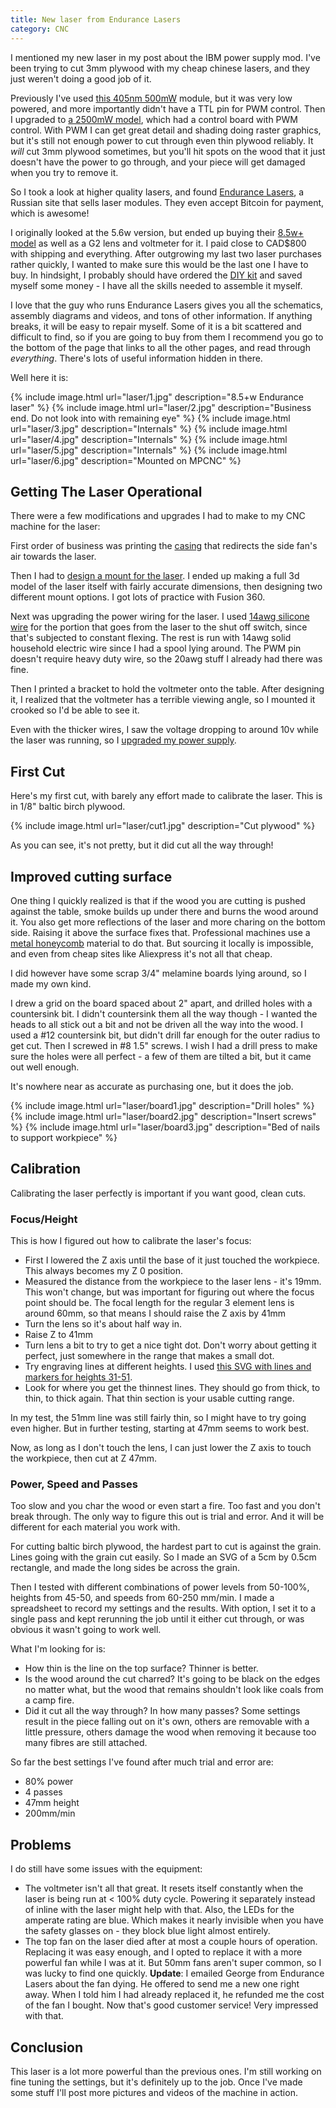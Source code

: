 ```yaml
---
title: New laser from Endurance Lasers
category: CNC
---
```


I mentioned my new laser in my post about the IBM power supply mod. I've been trying to cut 3mm plywood with my cheap chinese lasers, and they just weren't doing a good job of it. 

Previously I've used [this 405nm 500mW](https://www.fasttech.com/p/6790301) module, but it was very low powered, and more importantly didn't have a TTL pin for PWM control.
Then I upgraded to [a 2500mW model](https://www.fasttech.com/p/9369800), which had a control board with PWM control. With PWM I can get great detail and shading doing raster graphics, but it's still not enough power to cut through even thin plywood reliably.
It *will* cut 3mm plywood sometimes, but you'll hit spots on the wood that it just doesn't have the power to go through, and your piece will get damaged when you try to remove it.

So I took a look at higher quality lasers, and found [Endurance Lasers](http://endurancelasers.com/), a Russian site that sells laser modules. They even accept Bitcoin for payment, which is awesome!

I originally looked at the 5.6w version, but ended up buying their [8.5w+ model](http://endurancelasers.com/diode-lasers/8-5w-plus-endurance-laser/) as well as a G2 lens and voltmeter for it. I paid close to CAD$800 with shipping and everything.
After outgrowing my last two laser purchases rather quickly, I wanted to make sure this would be the last one I have to buy.
In hindsight, I probably should have ordered the [DIY kit](http://endurancelasers.com/diy-laser-kit/) and saved myself some money - I have all the skills needed to assemble it myself.

I love that the guy who runs Endurance Lasers gives you all the schematics, assembly diagrams and videos, and tons of other information. If anything breaks, it will be easy to repair myself.
Some of it is a bit scattered and difficult to find, so if you are going to buy from them I recommend you go to the bottom of the page that links to all the other pages, and read through *everything*.  There's lots of useful information hidden in there.

Well here it is:
<div class="gallery">
{% include image.html url="laser/1.jpg" description="8.5+w Endurance laser" %}
{% include image.html url="laser/2.jpg" description="Business end. Do not look into with remaining eye" %}
{% include image.html url="laser/3.jpg" description="Internals" %}
{% include image.html url="laser/4.jpg" description="Internals" %}
{% include image.html url="laser/5.jpg" description="Internals" %}
{% include image.html url="laser/6.jpg" description="Mounted on MPCNC" %}
</div>

## Getting The Laser Operational

There were a few modifications and upgrades I had to make to my CNC machine for the laser:

First order of business was printing the [ casing](http://endurancelasers.com/download-center-lasers/) that redirects the side fan's air towards the laser.

Then I had to [design a mount for the laser](https://www.thingiverse.com/thing:3026189).  I ended up making a full 3d model of the laser itself with fairly accurate dimensions, then designing two different mount options. I got lots of practice with Fusion 360.

Next was upgrading the power wiring for the laser. I used [14awg silicone wire](https://www.amazon.ca/gp/product/B0769FCLB4/) for the portion that goes from the laser to the shut off switch, since that's subjected to constant flexing.
The rest is run with 14awg solid household electric wire since I had a spool lying around.  The PWM pin doesn't require heavy duty wire, so the 20awg stuff I already had there was fine.

Then I printed a bracket to hold the voltmeter onto the table.  After designing it, I realized that the voltmeter has a terrible viewing angle, so I mounted it crooked so I'd be able to see it.

Even with the thicker wires, I saw the voltage dropping to around 10v while the laser was running, so I [upgraded my power supply](/cnc/ibm-psu-mod).

## First Cut

Here's my first cut, with barely any effort made to calibrate the laser.  This is in 1/8" baltic birch plywood.

{% include image.html url="laser/cut1.jpg" description="Cut plywood" %}

As you can see, it's not pretty, but it did cut all the way through!

## Improved cutting surface 

One thing I quickly realized is that if the wood you are cutting is pushed against the table, smoke builds up under there and burns the wood around it. You also get more reflections of the laser and more charing on the bottom side.
Raising it above the surface fixes that. Professional machines use a [metal honeycomb](https://www.google.ca/search?q=laser+cutter+honeycomb&tbm=isch) material to do that. But sourcing it locally is impossible, and even from cheap sites like
Aliexpress it's not all that cheap.

I did however have some scrap 3/4" melamine boards lying around, so I made my own kind.


I drew a grid on the board spaced about 2" apart, and drilled holes with a countersink bit.  I didn't countersink them all the way though - I wanted the heads to all stick out a bit and not be driven all the way into the wood.
I used a #12 countersink bit, but didn't drill far enough for the outer radius to get cut. Then I screwed in #8 1.5" screws. I wish I had a drill press to make sure the holes were all perfect - a few of them are tilted a bit, but it came out well enough.

It's nowhere near as accurate as purchasing one, but it does the job.

<div class="gallery">
{% include image.html url="laser/board1.jpg" description="Drill holes" %}
{% include image.html url="laser/board2.jpg" description="Insert screws" %}
{% include image.html url="laser/board3.jpg" description="Bed of nails to support workpiece" %}
</div>

## Calibration

Calibrating the laser perfectly is important if you want good, clean cuts. 

### Focus/Height

This is how I figured out how to calibrate the laser's focus:

* First I lowered the Z axis until the base of it just touched the workpiece. This always becomes my Z 0 position.
* Measured the distance from the workpiece to the laser lens - it's 19mm. This won't change, but was important for figuring out where the focus point should be. The focal length for the regular 3 element lens is around 60mm, so that means I should raise
the Z axis by 41mm
* Turn the lens so it's about half way in.
* Raise Z to 41mm
* Turn lens a bit to try to get a nice tight dot.  Don't worry about getting it perfect, just somewhere in the range that makes a small dot.
* Try engraving lines at different heights. I used [this SVG with lines and markers for heights 31-51](/files/laser/calibrationlines.svg).
* Look for where you get the thinnest lines. They should go from thick, to thin, to thick again.  That thin section is your usable cutting range.

In my test, the 51mm line was still fairly thin, so I might have to try going even higher.  But in further testing, starting at 47mm seems to work best.

Now, as long as I don't touch the lens, I can just lower the Z axis to touch the workpiece, then cut at Z 47mm.

### Power, Speed and Passes

Too slow and you char the wood or even start a fire.  Too fast and you don't break through.  The only way to figure this out is trial and error. And it will be different for each material you work with.

For cutting baltic birch plywood, the hardest part to cut is against the grain.  Lines going with the grain cut easily. So I made an SVG of a 5cm by 0.5cm rectangle, and made the long sides be across the grain.

Then I tested with different combinations of power levels from 50-100%, heights from 45-50, and speeds from 60-250 mm/min.  I made a spreadsheet to record my settings and the results. With option, I set it to a single pass and kept rerunning the job until
it either cut through, or was obvious it wasn't going to work well.

What I'm looking for is:

* How thin is the line on the top surface?  Thinner is better.
* Is the wood around the cut charred? It's going to be black on the edges no matter what, but the wood that remains shouldn't look like coals from a camp fire.
* Did it cut all the way through?  In how many passes?  Some settings result in the piece falling out on it's own, others are removable with a little pressure, others damage the wood when removing it because too many fibres are still attached.

So far the best settings I've found after much trial and error are:

* 80% power
* 4 passes
* 47mm height
* 200mm/min

## Problems

I do still have some issues with the equipment:

* The voltmeter isn't all that great. It resets itself constantly when the laser is being run at < 100% duty cycle.  Powering it separately instead of inline with the laser might help with that. Also, the LEDs for the amperate rating are blue.
Which makes it nearly invisible when you have the safety glasses on - they block blue light almost entirely.
* The top fan on the laser died after at most a couple hours of operation. Replacing it was easy enough, and I opted to replace it with a more powerful fan while I was at it.  But 50mm fans aren't super common, so I was lucky to find one quickly. 
**Update**: I emailed George from Endurance Lasers about the fan dying. He offered to send me a new one right away.  When I told him I had already replaced it, he refunded me the cost of the fan I bought. Now that's good customer service! Very impressed with that.

## Conclusion

This laser is a lot more powerful than the previous ones. I'm still working on fine tuning the settings, but it's definitely up to the job.  Once I've made some stuff I'll post more pictures and videos of the machine in action.